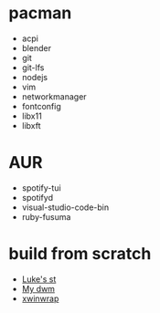 # pacman
- acpi
- blender
- git
- git-lfs
- nodejs
- vim
- networkmanager
- fontconfig
- libx11
- libxft


# AUR
- spotify-tui
- spotifyd
- visual-studio-code-bin
- ruby-fusuma

# build from scratch
- [Luke's st](https://github.com/LukeSmithxyz/st)
- [My dwm](https://github.com/luksab/dwm)
- [xwinwrap](https://github.com/ujjwal96/xwinwrap)
